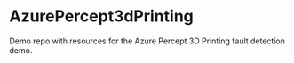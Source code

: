# AzurePercept3dPrinting
Demo repo with resources for the Azure Percept 3D Printing fault detection demo.
